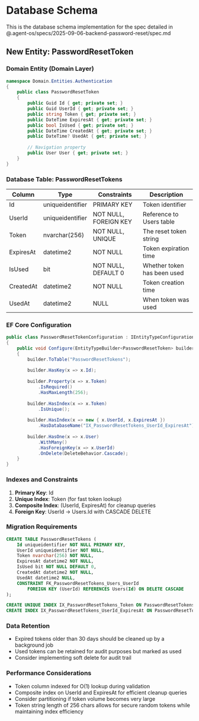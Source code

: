# Database Schema

This is the database schema implementation for the spec detailed in @.agent-os/specs/2025-09-06-backend-password-reset/spec.md

## New Entity: PasswordResetToken

### Domain Entity (Domain Layer)

```csharp
namespace Domain.Entities.Authentication
{
    public class PasswordResetToken
    {
        public Guid Id { get; private set; }
        public Guid UserId { get; private set; }
        public string Token { get; private set; }
        public DateTime ExpiresAt { get; private set; }
        public bool IsUsed { get; private set; }
        public DateTime CreatedAt { get; private set; }
        public DateTime? UsedAt { get; private set; }
        
        // Navigation property
        public User User { get; private set; }
    }
}
```

### Database Table: PasswordResetTokens

| Column | Type | Constraints | Description |
|--------|------|-------------|-------------|
| Id | uniqueidentifier | PRIMARY KEY | Token identifier |
| UserId | uniqueidentifier | NOT NULL, FOREIGN KEY | Reference to Users table |
| Token | nvarchar(256) | NOT NULL, UNIQUE | The reset token string |
| ExpiresAt | datetime2 | NOT NULL | Token expiration time |
| IsUsed | bit | NOT NULL, DEFAULT 0 | Whether token has been used |
| CreatedAt | datetime2 | NOT NULL | Token creation time |
| UsedAt | datetime2 | NULL | When token was used |

### EF Core Configuration

```csharp
public class PasswordResetTokenConfiguration : IEntityTypeConfiguration<PasswordResetToken>
{
    public void Configure(EntityTypeBuilder<PasswordResetToken> builder)
    {
        builder.ToTable("PasswordResetTokens");
        
        builder.HasKey(x => x.Id);
        
        builder.Property(x => x.Token)
            .IsRequired()
            .HasMaxLength(256);
            
        builder.HasIndex(x => x.Token)
            .IsUnique();
            
        builder.HasIndex(x => new { x.UserId, x.ExpiresAt })
            .HasDatabaseName("IX_PasswordResetTokens_UserId_ExpiresAt");
            
        builder.HasOne(x => x.User)
            .WithMany()
            .HasForeignKey(x => x.UserId)
            .OnDelete(DeleteBehavior.Cascade);
    }
}
```

### Indexes and Constraints

1. **Primary Key**: Id
2. **Unique Index**: Token (for fast token lookup)
3. **Composite Index**: (UserId, ExpiresAt) for cleanup queries
4. **Foreign Key**: UserId → Users.Id with CASCADE DELETE

### Migration Requirements

```sql
CREATE TABLE PasswordResetTokens (
    Id uniqueidentifier NOT NULL PRIMARY KEY,
    UserId uniqueidentifier NOT NULL,
    Token nvarchar(256) NOT NULL,
    ExpiresAt datetime2 NOT NULL,
    IsUsed bit NOT NULL DEFAULT 0,
    CreatedAt datetime2 NOT NULL,
    UsedAt datetime2 NULL,
    CONSTRAINT FK_PasswordResetTokens_Users_UserId 
        FOREIGN KEY (UserId) REFERENCES Users(Id) ON DELETE CASCADE
);

CREATE UNIQUE INDEX IX_PasswordResetTokens_Token ON PasswordResetTokens(Token);
CREATE INDEX IX_PasswordResetTokens_UserId_ExpiresAt ON PasswordResetTokens(UserId, ExpiresAt);
```

### Data Retention

- Expired tokens older than 30 days should be cleaned up by a background job
- Used tokens can be retained for audit purposes but marked as used
- Consider implementing soft delete for audit trail

### Performance Considerations

- Token column indexed for O(1) lookup during validation
- Composite index on UserId and ExpiresAt for efficient cleanup queries
- Consider partitioning if token volume becomes very large
- Token string length of 256 chars allows for secure random tokens while maintaining index efficiency